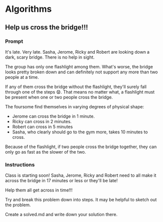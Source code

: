 # Algorithms

## Help us cross the bridge!!!

### Prompt
It's late. Very late. Sasha, Jerome, Ricky and Robert are looking down a dark, scary bridge. There is no help in sight. 

The group has only one flashlight among them. What's worse, the bridge looks pretty broken down and can definitely not support any more than two people at a time.

If any of them cross the bridge without the flashlight, they'll surely fall through one of the steps 😧. That means no matter what, a flashlight must be present when one or two people cross the bridge.

The foursome find themselves in varying degrees of physical shape:

- Jerome can cross the bridge in 1 minute. 
- Ricky can cross in 2 minutes. 
- Robert can cross in 5 minutes
- Sasha, who clearly should go to the gym more, takes 10 minutes to cross.

Because of the flashlight, if two people cross the bridge together, they can only go as fast as the slower of the two.


### Instructions
Class is starting soon! Sasha, Jerome, Ricky and Robert need to all make it across the bridge in 17 minutes or less or they'll be late!

Help them all get across in time!!!

Try and break this problem down into steps. It may be helpful to sketch out the problem. 

Create a solved.md and write down your solution there. 


